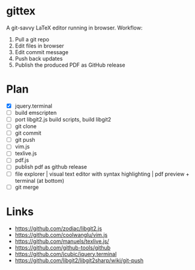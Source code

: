 # gittex

A git-savvy LaTeX editor running in browser. Workflow:

1. Pull a git repo
2. Edit files in browser
3. Edit commit message
4. Push back updates
5. Publish the produced PDF as GitHub release

# Plan
- [x] jquery.terminal
- [ ] build emscripten
- [ ] port libgit2.js build scripts, build libgit2
- [ ] git clone
- [ ] git commit
- [ ] git push
- [ ] vim.js
- [ ] texlive.js
- [ ] pdf.js
- [ ] publish pdf as github release
- [ ] file explorer | visual text editor with syntax highlighting | pdf preview + terminal (at bottom)
- [ ] git merge

# Links
- https://github.com/zodiac/libgit2.js
- https://github.com/coolwanglu/vim.js
- https://github.com/manuels/texlive.js/
- https://github.com/github-tools/github
- https://github.com/jcubic/jquery.terminal
- https://github.com/libgit2/libgit2sharp/wiki/git-push
